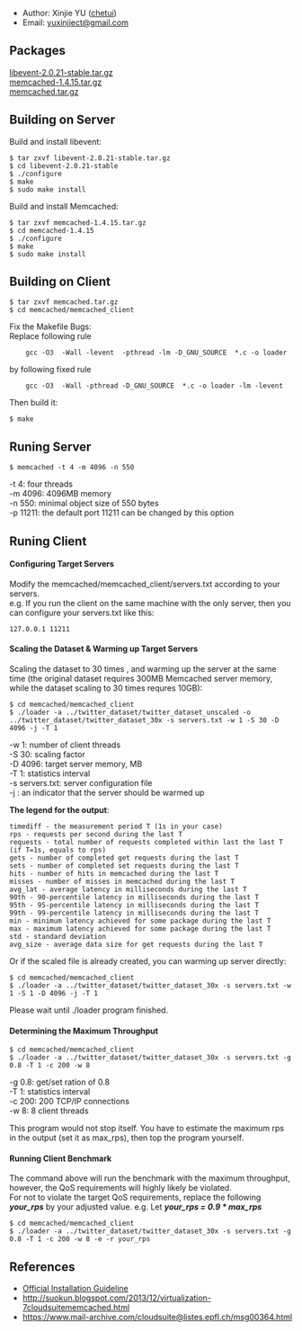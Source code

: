 * Author: Xinjie YU ([chetui](http://blog.chetui.org))
* Email: yuxinjiect@gmail.com

## Packages

[libevent-2.0.21-stable.tar.gz](https://github.com/downloads/libevent/libevent/libevent-2.0.21-stable.tar.gz)  
[memcached-1.4.15.tar.gz](http://memcached.googlecode.com/files/memcached-1.4.15.tar.gz)  
[memcached.tar.gz](http://parsa.epfl.ch/cloudsuite/software/memcached.tar.gz)  

## Building on Server

Build and install libevent:

```
$ tar zxvf libevent-2.0.21-stable.tar.gz 
$ cd libevent-2.0.21-stable 
$ ./configure 
$ make
$ sudo make install
```
Build and install Memcached:

```
$ tar zxvf memcached-1.4.15.tar.gz 
$ cd memcached-1.4.15 
$ ./configure
$ make
$ sudo make install
```
## Building on Client

```
$ tar zxvf memcached.tar.gz
$ cd memcached/memcached_client
```
Fix the Makefile Bugs:   
Replace following rule

```
	gcc -O3  -Wall -levent  -pthread -lm -D_GNU_SOURCE  *.c -o loader
```
by following fixed rule

```
	gcc -O3  -Wall -pthread -D_GNU_SOURCE  *.c -o loader -lm -levent
```
Then build it:

```
$ make
```

## Runing Server

```
$ memcached -t 4 -m 4096 -n 550
```
-t 4: four threads  
-m 4096: 4096MB memory  
-n 550: minimal object size of 550 bytes  
-p 11211: the default port 11211 can be changed by this option  

## Runing Client

#### Configuring Target Servers

Modify the memcached/memcached_client/servers.txt according to your servers.  
e.g. If you run the client on the same machine with the only server, then you can configure your servers.txt like this:

```
127.0.0.1 11211
```

#### Scaling the Dataset & Warming up Target Servers

Scaling the dataset to 30 times , and warming up the server at the same time (the original dataset requires 300MB Memcached server memory, while the dataset scaling to 30 times requres 10GB):

```
$ cd memcached/memcached_client
$ ./loader -a ../twitter_dataset/twitter_dataset_unscaled -o ../twitter_dataset/twitter_dataset_30x -s servers.txt -w 1 -S 30 -D 4096 -j -T 1 
```
-w 1: number of client threads  
-S 30: scaling factor  
-D 4096: target server memory, MB  
-T 1: statistics interval  
-s servers.txt: server configuration file  
-j : an indicator that the server should be warmed up  

**The legend for the output**:

```
timediff - the measurement period T (1s in your case)
rps - requests per second during the last T
requests - total number of requests completed within last the last T  (if T=1s, equals to rps)
gets - number of completed get requests during the last T
sets - number of completed set requests during the last T
hits - number of hits in memcached during the last T
misses - number of misses in memcached during the last T
avg_lat - average latency in milliseconds during the last T
90th - 90-percentile latency in milliseconds during the last T
95th - 95-percentile latency in milliseconds during the last T
99th - 99-percentile latency in milliseconds during the last T
min - minimum latency achieved for some package during the last T
max - maximum latency achieved for some package during the last T
std - standard deviation
avg_size - average data size for get requests during the last T
```

Or if the scaled file is already created, you can warming up server directly:

```
$ cd memcached/memcached_client
$ ./loader -a ../twitter_dataset/twitter_dataset_30x -s servers.txt -w 1 -S 1 -D 4096 -j -T 1
```
Please wait until ./loader program finished.

#### Determining the Maximum Throughput

```
$ cd memcached/memcached_client
$ ./loader -a ../twitter_dataset/twitter_dataset_30x -s servers.txt -g 0.8 -T 1 -c 200 -w 8 
```
-g 0.8: get/set ration of 0.8  
-T 1: statistics interval  
-c 200: 200 TCP/IP connections  
-w 8: 8 client threads  

This program would not stop itself. You have to estimate the maximum rps in the output (set it as max_rps), then top the program yourself. 

#### Running Client Benchmark  

The command above will run the benchmark with the maximum throughput, however, the QoS requirements will highly likely be violated.  
For not to violate the target QoS requirements, replace the following ***your_rps*** by your adjusted value. e.g. Let ***your_rps = 0.9 * max_rps***

```
$ cd memcached/memcached_client
$ ./loader -a ../twitter_dataset/twitter_dataset_30x -s servers.txt -g 0.8 -T 1 -c 200 -w 8 -e -r your_rps
```

## References

* [Official Installation Guideline](http://parsa.epfl.ch/cloudsuite/docs/data-caching.pdf)
* <http://suokun.blogspot.com/2013/12/virtualization-7cloudsuitememcached.html>
* <https://www.mail-archive.com/cloudsuite@listes.epfl.ch/msg00364.html>

